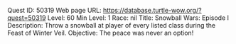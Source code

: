 Quest ID: 50319
Web page URL: https://database.turtle-wow.org/?quest=50319
Level: 60
Min Level: 1
Race: nil
Title: Snowball Wars: Episode I
Description: Throw a snowball at player of every listed class during the Feast of Winter Veil.
Objective: The peace was never an option!
